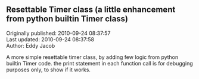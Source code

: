 ## Resettable Timer class (a little enhancement from python builtin Timer class)  
Originally published: 2010-09-24 08:37:57  
Last updated: 2010-09-24 08:37:58  
Author: Eddy Jacob  
  
A more simple resettable timer class, by adding few logic from python builtin Timer code.
the print statement in each function call is for debugging purposes only, to show if it works.